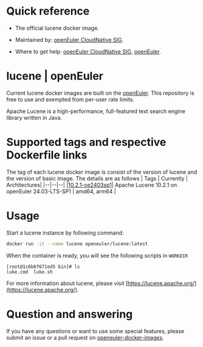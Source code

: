 # Quick reference

- The official lucene docker image.

- Maintained by: [openEuler CloudNative SIG](https://gitee.com/openeuler/cloudnative).

- Where to get help: [openEuler CloudNative SIG](https://gitee.com/openeuler/cloudnative), [openEuler](https://gitee.com/openeuler/community).
# lucene | openEuler
Current lucene docker images are built on the [openEuler](https://repo.openeuler.org/). This repository is free to use and exempted from per-user rate limits.

Apache Lucene is a high-performance, full-featured text search engine library written in Java.

# Supported tags and respective Dockerfile links
The tag of each lucene docker image is consist of the version of lucene and the version of basic image. The details are as follows
| Tags | Currently |  Architectures|
|--|--|--|
|[10.2.1-oe2403sp1](https://gitee.com/openeuler/openeuler-docker-images/blob/master/Bigdata/lucene/10.2.1/24.03-lts-sp1/Dockerfile)| Apache Lucene 10.2.1 on openEuler 24.03-LTS-SP1 | amd64, arm64 |

# Usage
Start a lucene instance by following command:
```bash
docker run -it --name lucene openeuler/lucene:latest
```

When the container is ready, you will see the following scripts in `WORKDIR`
```
[root@1c6b6f671ed5 bin]# ls
luke.cmd  luke.sh

```
For more information about lucene, please visit [https://lucene.apache.org/](https://lucene.apache.org/).

# Question and answering
If you have any questions or want to use some special features, please submit an issue or a pull request on [openeuler-docker-images](https://gitee.com/openeuler/openeuler-docker-images).